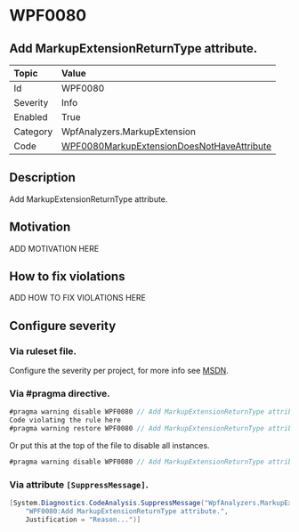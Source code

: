 # WPF0080
## Add MarkupExtensionReturnType attribute.

| Topic    | Value
| :--      | :--
| Id       | WPF0080
| Severity | Info
| Enabled  | True
| Category | WpfAnalyzers.MarkupExtension
| Code     | [WPF0080MarkupExtensionDoesNotHaveAttribute](https://github.com/DotNetAnalyzers/WpfAnalyzers/blob/master/WpfAnalyzers/WPF0080MarkupExtensionDoesNotHaveAttribute.cs)

## Description

Add MarkupExtensionReturnType attribute.

## Motivation

ADD MOTIVATION HERE

## How to fix violations

ADD HOW TO FIX VIOLATIONS HERE

<!-- start generated config severity -->
## Configure severity

### Via ruleset file.

Configure the severity per project, for more info see [MSDN](https://msdn.microsoft.com/en-us/library/dd264949.aspx).

### Via #pragma directive.
```C#
#pragma warning disable WPF0080 // Add MarkupExtensionReturnType attribute.
Code violating the rule here
#pragma warning restore WPF0080 // Add MarkupExtensionReturnType attribute.
```

Or put this at the top of the file to disable all instances.
```C#
#pragma warning disable WPF0080 // Add MarkupExtensionReturnType attribute.
```

### Via attribute `[SuppressMessage]`.

```C#
[System.Diagnostics.CodeAnalysis.SuppressMessage("WpfAnalyzers.MarkupExtension", 
    "WPF0080:Add MarkupExtensionReturnType attribute.", 
    Justification = "Reason...")]
```
<!-- end generated config severity -->
